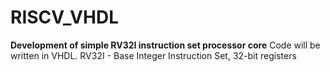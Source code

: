 # RISCV_VHDL
**Development of simple RV32I instruction set processor core**
Code will be written in VHDL.
RV32I - Base Integer Instruction Set, 32-bit registers


